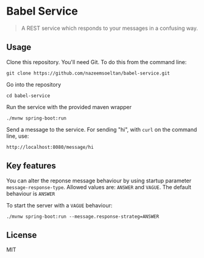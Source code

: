 # Babel Service
> A REST service which responds to your messages in a confusing way.

## Usage

Clone this repository. You'll need Git. To do this from the command line:

`git clone https://github.com/nazeemsoeltan/babel-service.git`

Go into the repository

`cd babel-service`

Run the service with the provided maven wrapper

`./mvnw spring-boot:run`

Send a message to the service. For sending "hi", with `curl` on the command line, use:

`http://localhost:8080/message/hi`

## Key features

You can alter the reponse message behaviour by using startup parameter `message-response-type`. Allowed values are: `ANSWER`
and `VAGUE`. The default behaviour is `ANSWER`

To start the server with a `VAGUE` behaviour:

`./mvnw spring-boot:run --message.response-strateg=ANSWER`

## License

MIT
